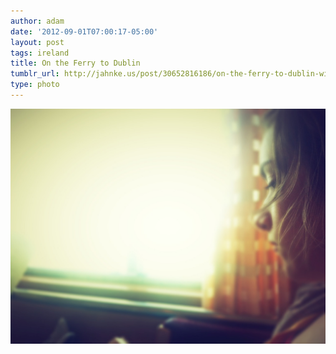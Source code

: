 ```yaml
---
author: adam
date: '2012-09-01T07:00:17-05:00'
layout: post
tags: ireland
title: On the Ferry to Dublin
tumblr_url: http://jahnke.us/post/30652816186/on-the-ferry-to-dublin-with-olivia-view-on-path
type: photo
---
```


![](/media/tumblr_m9oc7dVgXL1qga9s2o1_1280.jpg)
